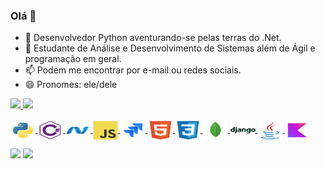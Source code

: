 ### Olá 👋

<!--
**FelipePassos09/FelipePassos09** is a ✨ _special_ ✨ repository because its `README.md` (this file) appears on your GitHub profile.

Here are some ideas to get you started:
-->

- 🔭 Desenvolvedor Python aventurando-se pelas terras do .Net.
- 🌱 Estudante de Análise e Desenvolvimento de Sistemas além de Ágil e programação em geral.  
- 📫 Podem me encontrar por e-mail ou redes sociais.
- 😄 Pronomes: ele/dele

<div>
  <a href="https://github.com/FelipePassos09">
  <img height="180em" src="https://github-readme-stats.vercel.app/api?username=FelipePassos09&show_icons=true&theme=dark&include_all_commits=true&count_private=true"/>
  <img height="180em" src="https://github-readme-stats.vercel.app/api/top-langs/?username=FelipePassos09&layout=compact&langs_count=7&theme=dark"/>
</div>

</div>
<div style="display: inline_block"><br>
  <img align="center" alt="Felipe-Python" height="30" width="40" src="https://github.com/devicons/devicon/blob/master/icons/python/python-original.svg">
  <img align="center" alt="Felipe-CSharp" height="30" width="40" src="https://github.com/devicons/devicon/blob/master/icons/csharp/csharp-line.svg">
  <img align="center" alt="Felipe-dotNet" height="30" width="40" src="https://github.com/devicons/devicon/blob/master/icons/dot-net/dot-net-original.svg">
  <img align="center" alt="Felipe-JS" height="30" width="40" src="https://github.com/devicons/devicon/blob/master/icons/javascript/javascript-original.svg">
  <img align="center" alt="Felipe-jira" height="30" width="40" src="https://github.com/devicons/devicon/blob/master/icons/jira/jira-original.svg">
  <img align="center" alt="Felipe-HTML5" height="30" width="40" src="https://github.com/devicons/devicon/blob/master/icons/html5/html5-original.svg">
  <img align="center" alt="Felipe-CSS3" height="30" width="40" src="https://github.com/devicons/devicon/blob/master/icons/css3/css3-original.svg">
  <img align="center" alt="Felipe--Mongo" height="30" width="40" src="https://github.com/devicons/devicon/blob/master/icons/mongodb/mongodb-original.svg">
  <img align="center" alt="Felipe-Django" height="30" width="40" src="https://github.com/devicons/devicon/blob/master/icons/django/django-plain-wordmark.svg">
  <img align="center" alt="Felipe-Java" height="30" width="40" src="https://github.com/devicons/devicon/blob/master/icons/java/java-original.svg">
  <img align="center" alt="Felipe-kotlin" height="30" width="40" src="https://github.com/devicons/devicon/blob/master/icons/kotlin/kotlin-original.svg">
</div>

<p>
  
<div>
  <a href = "mailto:felipe.passos.09@gmail.com"><img src="https://img.shields.io/badge/-Gmail-%23333?style=for-the-badge&logo=gmail&logoColor=white" target="_blank"></a>
  <a href="https://www.linkedin.com/in/felipepassos09" target="_blank"><img src="https://img.shields.io/badge/-LinkedIn-%230077B5?style=for-the-badge&logo=linkedin&logoColor=white" target="_blank"></a>   
</div>
